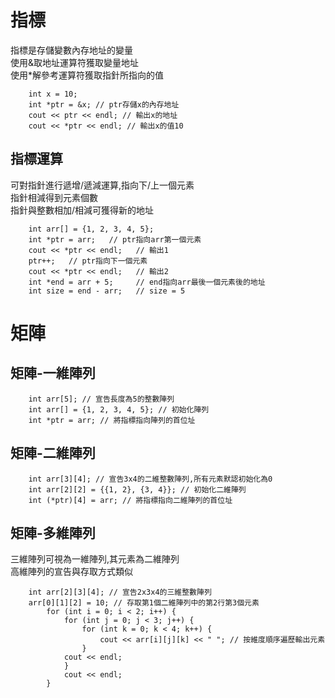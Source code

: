 指標
=====

指標是存儲變數內存地址的變量  
使用&取地址運算符獲取變量地址   
使用*解參考運算符獲取指針所指向的值 
	
		int x = 10;  
		int *ptr = &x; // ptr存儲x的內存地址  
		cout << ptr << endl; // 輸出x的地址  
		cout << *ptr << endl; // 輸出x的值10  

指標運算
-------

可對指針進行遞增/遞減運算,指向下/上一個元素  
指針相減得到元素個數  
指針與整數相加/相減可獲得新的地址  

		int arr[] = {1, 2, 3, 4, 5};  
		int *ptr = arr;   // ptr指向arr第一個元素  
		cout << *ptr << endl;   // 輸出1  
		ptr++;   // ptr指向下一個元素  
		cout << *ptr << endl;   // 輸出2  
		int *end = arr + 5;     // end指向arr最後一個元素後的地址  
		int size = end - arr;   // size = 5  

矩陣
=======

矩陣-一維陣列
-------

		int arr[5]; // 宣告長度為5的整數陣列  
		int arr[] = {1, 2, 3, 4, 5}; // 初始化陣列  
		int *ptr = arr; // 將指標指向陣列的首位址  

矩陣-二維陣列
-------

		int arr[3][4]; // 宣告3x4的二維整數陣列,所有元素默認初始化為0  
		int arr[2][2] = {{1, 2}, {3, 4}}; // 初始化二維陣列  
		int (*ptr)[4] = arr; // 將指標指向二維陣列的首位址  

矩陣-多維陣列
-------

三維陣列可視為一維陣列,其元素為二維陣列  
高維陣列的宣告與存取方式類似  

		int arr[2][3][4]; // 宣告2x3x4的三維整數陣列  
		arr[0][1][2] = 10; // 存取第1個二維陣列中的第2行第3個元素  
			for (int i = 0; i < 2; i++) {  
				for (int j = 0; j < 3; j++) {  
					for (int k = 0; k < 4; k++) {  
						cout << arr[i][j][k] << " "; // 按維度順序遍歷輸出元素  
					}  
				cout << endl;  
				}  
				cout << endl;  
			}  
